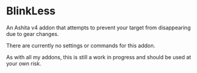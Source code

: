 # BlinkLess
An Ashita v4 addon that attempts to prevent your target from disappearing due to gear changes.

There are currently no settings or commands for this addon.

As with all my addons, this is still a work in progress and should be used at your own risk.
